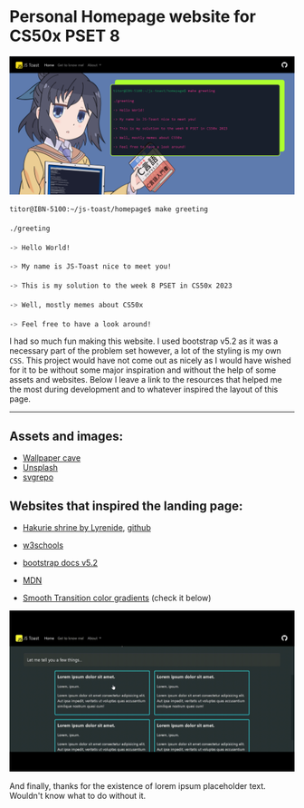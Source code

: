 # Personal Homepage website for CS50x PSET 8

![Front page of the website](assets/jstoast.png)

```sh
titor@IBN-5100:~/js-toast/homepage$ make greeting

./greeting

-> Hello World!

-> My name is JS-Toast nice to meet you!

-> This is my solution to the week 8 PSET in CS50x 2023

-> Well, mostly memes about CS50x

-> Feel free to have a look around!
```

I had so much fun making this website. I used
bootstrap v5.2 as it was a necessary part of the problem set however, a lot of the styling is my own `CSS`. This project would have not come out as nicely as I would have wished for it to be without some major inspiration and without the help of some assets and websites. Below I leave a link to the resources that helped me the most during development and to whatever inspired the layout of this page.

---

## Assets and images:

- [Wallpaper cave](https://wallpapercave.com/)
- [Unsplash](https://unsplash.com/wallpapers)
- [svgrepo](https://www.svgrepo.com/vectors/github/)

## Websites that inspired the landing page:

- [Hakurie shrine by Lyrenide](https://criosyom.github.io/Hakurei_Shrine/), [github](https://github.com/Criosyom/Hakurei_Shrine/tree/main)

- [w3schools](https://www.w3schools.com/)
- [bootstrap docs v5.2](https://getbootstrap.com/docs/5.2/getting-started/introduction/)
- [MDN](https://developer.mozilla.org/)
- [Smooth Transition color gradients](https://keithjgrant.com/posts/2017/07/transitioning-gradients/) (check it below)

![Smooth transition gradient](assets/gradient.gif)

And finally, thanks for the existence of lorem ipsum placeholder text. Wouldn't know what to do without it.
